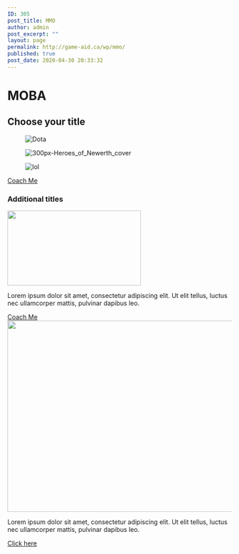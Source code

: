 ```yaml
---
ID: 305
post_title: MMO
author: admin
post_excerpt: ""
layout: page
permalink: http://game-aid.ca/wp/mmo/
published: true
post_date: 2020-04-30 20:33:32
---
```

<h1>MOBA</h1>		
			<h2>Choose your title</h2>		
				<figure><img src="http://game-aid.ca/wp/wp-content/uploads/2020/04/Dota-225x300.jpg" alt="Dota" /></figure><figure><img src="http://game-aid.ca/wp/wp-content/uploads/2020/04/300px-Heroes_of_Newerth_cover-214x300.jpg" alt="300px-Heroes_of_Newerth_cover" /></figure><figure><img src="http://game-aid.ca/wp/wp-content/uploads/2020/04/lol-231x300.jpg" alt="lol" /></figure>			
			<a href="#" role="button">
						Coach Me
					</a>
			<h3>Additional titles</h3>		
										<img width="300" height="168" src="http://game-aid.ca/wp/wp-content/uploads/2020/04/download-1.jpg" alt="" />											
		<p>Lorem ipsum dolor sit amet, consectetur adipiscing elit. Ut elit tellus, luctus nec ullamcorper mattis, pulvinar dapibus leo.</p>		
			<a href="#" role="button">
						Coach Me
					</a>
										<img width="770" height="429" src="http://game-aid.ca/wp/wp-content/uploads/2020/04/league-of-legends-1024x570.jpg" alt="" srcset="http://game-aid.ca/wp/wp-content/uploads/2020/04/league-of-legends-1024x570.jpg 1024w, http://game-aid.ca/wp/wp-content/uploads/2020/04/league-of-legends-300x167.jpg 300w, http://game-aid.ca/wp/wp-content/uploads/2020/04/league-of-legends-768x428.jpg 768w, http://game-aid.ca/wp/wp-content/uploads/2020/04/league-of-legends-1536x855.jpg 1536w, http://game-aid.ca/wp/wp-content/uploads/2020/04/league-of-legends-600x334.jpg 600w, http://game-aid.ca/wp/wp-content/uploads/2020/04/league-of-legends.jpg 1607w" sizes="(max-width: 770px) 100vw, 770px" />											
		<p>Lorem ipsum dolor sit amet, consectetur adipiscing elit. Ut elit tellus, luctus nec ullamcorper mattis, pulvinar dapibus leo.</p>		
			<a href="#" role="button">
						Click here
					</a>